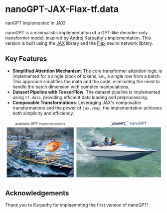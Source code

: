 
# nanoGPT-JAX-Flax-tf.data
nanGPT implemented in JAX!

nanoGPT is a minimalistic implementation of a GPT-like decoder-only transformer model, inspired by [Andrej Karpathy's](https://github.com/karpathy/nanoGPT) implementation. This version is built using the [JAX](https://github.com/google/jax) library and the [Flax](https://github.com/google/flax) neural network library.

## Key Features

- **Simplified Attention Mechanism**: The core transformer attention logic is implemented for a single block of tokens, i.e., a single row from a batch. This approach simplifies the math and the code, eliminating the need to handle the batch dimension with complex manipulations.
- **Dataset Pipeline with TensorFlow**: The dataset pipeline is implemented using `tf.data`, providing efficient data loading and preprocessing.
- **Composable Transformations**: Leveraging JAX's composable transformations and the power of `jax.vmap`, the implementation achieves both simplicity and efficiency.

![nanoGPT](assets/nanogpt.jpg)


## Acknowledgements

Thank you to Karpathy for impleemnting the first version of nanoGPT!
